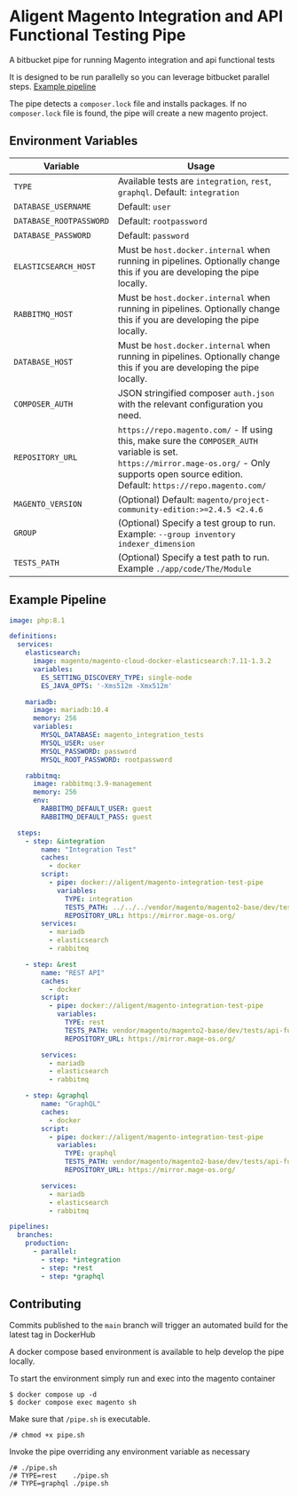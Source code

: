 # Aligent Magento Integration and API Functional Testing Pipe

A bitbucket pipe for running Magento integration and api functional tests 

It is designed to be run parallelly so you can leverage bitbucket parallel steps. [Example pipeline](#example-pipeline)

The pipe detects a `composer.lock` file and installs packages. If no `composer.lock` file is found, the pipe will create
a new magento project.

## Environment Variables

| Variable              | Usage                                                                                                                                                      |
|-----------------------|------------------------------------------------------------------------------------------------------------------------------------------------------------|
| `TYPE`                  | Available tests are `integration`, `rest`, `graphql`. Default: `integration`                                                       |
| `DATABASE_USERNAME`     | Default: `user`                                                                                                                                            |
| `DATABASE_ROOTPASSWORD` | Default: `rootpassword`                                                                                                                                    |
| `DATABASE_PASSWORD`     | Default: `password`                                                                                                                                        |
| `ELASTICSEARCH_HOST`    | Must be `host.docker.internal` when running in pipelines. Optionally change this if you are developing the pipe locally.                                   |
| `RABBITMQ_HOST`         | Must be `host.docker.internal` when running in pipelines. Optionally change this if you are developing the pipe locally.                                   |
| `DATABASE_HOST`         | Must be `host.docker.internal` when running in pipelines. Optionally change this if you are developing the pipe locally.                                   |
| `COMPOSER_AUTH`         | JSON stringified composer `auth.json` with the relevant configuration you need.                                                                            |
| `REPOSITORY_URL`        | `https://repo.magento.com/` - If using this, make sure the `COMPOSER_AUTH` variable is set. <br>  `https://mirror.mage-os.org/` - Only supports open source edition. <br> Default: `https://repo.magento.com/` |
| `MAGENTO_VERSION`       | (Optional) Default: `magento/project-community-edition:>=2.4.5 <2.4.6`                                                                                     |
| `GROUP`                 | (Optional) Specify a test group to run. Example: `--group inventory indexer_dimension`                                                                     |
| `TESTS_PATH`            | (Optional) Specify a test path to run. Example `./app/code/The/Module`                                                                                     |

## Example Pipeline
```yml
image: php:8.1

definitions:
  services:
    elasticsearch:
      image: magento/magento-cloud-docker-elasticsearch:7.11-1.3.2
      variables:
        ES_SETTING_DISCOVERY_TYPE: single-node
        ES_JAVA_OPTS: '-Xms512m -Xmx512m'

    mariadb:
      image: mariadb:10.4
      memory: 256
      variables:
        MYSQL_DATABASE: magento_integration_tests
        MYSQL_USER: user
        MYSQL_PASSWORD: password
        MYSQL_ROOT_PASSWORD: rootpassword

    rabbitmq:
      image: rabbitmq:3.9-management
      memory: 256
      env:
        RABBITMQ_DEFAULT_USER: guest
        RABBITMQ_DEFAULT_PASS: guest

  steps:
    - step: &integration
        name: "Integration Test"
        caches:
          - docker
        script:
          - pipe: docker://aligent/magento-integration-test-pipe
            variables:
              TYPE: integration
              TESTS_PATH: ../../../vendor/magento/magento2-base/dev/tests/integration/testsuite/Magento/Framework/MessageQueue/TopologyTest.php
              REPOSITORY_URL: https://mirror.mage-os.org/
        services: 
          - mariadb
          - elasticsearch
          - rabbitmq

    - step: &rest
        name: "REST API"
        caches:
          - docker
        script:
          - pipe: docker://aligent/magento-integration-test-pipe
            variables:
              TYPE: rest
              TESTS_PATH: vendor/magento/magento2-base/dev/tests/api-functional/testsuite/Magento/Directory/Api/CurrencyInformationAcquirerTest.php
              REPOSITORY_URL: https://mirror.mage-os.org/

        services: 
          - mariadb
          - elasticsearch
          - rabbitmq

    - step: &graphql
        name: "GraphQL"
        caches:
          - docker
        script:
          - pipe: docker://aligent/magento-integration-test-pipe
            variables:
              TYPE: graphql
              TESTS_PATH: vendor/magento/magento2-base/dev/tests/api-functional/testsuite/Magento/GraphQl/Directory/CurrencyTest.php
              REPOSITORY_URL: https://mirror.mage-os.org/

        services: 
          - mariadb
          - elasticsearch
          - rabbitmq

pipelines:
  branches:
    production:
      - parallel:
        - step: *integration
        - step: *rest
        - step: *graphql
```

## Contributing

Commits published to the `main` branch will trigger an automated build for the latest tag in DockerHub

A docker compose based environment is available to help develop the pipe locally.

To start the environment simply run and exec into the magento container

```shell
$ docker compose up -d
$ docker compose exec magento sh
```

Make sure that `/pipe.sh` is executable.

```shell
/# chmod +x pipe.sh
```

Invoke the pipe overriding any environment variable as necessary

```shell
/# ./pipe.sh
/# TYPE=rest    ./pipe.sh
/# TYPE=graphql ./pipe.sh
```